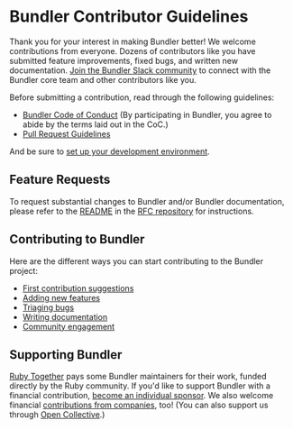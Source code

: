 # Bundler Contributor Guidelines

Thank you for your interest in making Bundler better! We welcome contributions from everyone. Dozens of contributors like you have submitted feature improvements, fixed bugs, and written new documentation. [Join the Bundler Slack community](https://slack.bundler.io/) to connect with the Bundler core team and other contributors like you.

Before submitting a contribution, read through the following guidelines:

* [Bundler Code of Conduct](https://github.com/rubygems/rubygems/blob/master/CODE_OF_CONDUCT.md) (By participating in Bundler, you agree to abide by the terms laid out in the CoC.)
* [Pull Request Guidelines](https://github.com/rubygems/rubygems/blob/master/bundler/doc/development/PULL_REQUESTS.md)

And be sure to [set up your development environment](https://github.com/rubygems/rubygems/blob/master/bundler/doc/development/SETUP.md).

## Feature Requests

To request substantial changes to Bundler and/or Bundler documentation, please refer to the [README](https://github.com/bundler/rfcs/blob/master/README.md) in the [RFC repository](https://github.com/bundler/rfcs) for instructions.

## Contributing to Bundler

Here are the different ways you can start contributing to the Bundler project:

* [First contribution suggestions](/bundler/doc/contributing/HOW_YOU_CAN_HELP.md)
* [Adding new features](/bundler/doc/development/NEW_FEATURES.md)
* [Triaging bugs](/bundler/doc/contributing/BUG_TRIAGE.md)
* [Writing documentation](/bundler/doc/documentation/WRITING.md)
* [Community engagement](/bundler/doc/contributing/COMMUNITY.md)

## Supporting Bundler

[Ruby Together](https://rubytogether.org/) pays some Bundler maintainers for their work, funded directly by the Ruby community. If you'd like to support Bundler with a financial contribution, [become an individual sponsor](https://rubytogether.org/developers#plans). We also welcome financial [contributions from companies](https://rubytogether.org/companies#plans), too! (You can also support us through [Open Collective](https://opencollective.com/rubytogether).)
